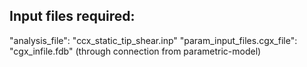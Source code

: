 ## Input files required:

"analysis_file": "ccx_static_tip_shear.inp"
"param_input_files.cgx_file": "cgx_infile.fdb" (through connection from parametric-model)